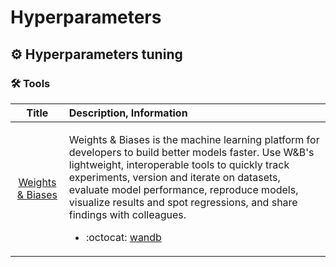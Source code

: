 # Hyperparameters

## ⚙️ Hyperparameters tuning

### 🛠️ Tools

| Title | Description, Information |
| :---:         |          :--- |
|[Weights & Biases](https://docs.wandb.ai/)|<p>Weights & Biases is the machine learning platform for developers to build better models faster. Use W&B's lightweight, interoperable tools to quickly track experiments, version and iterate on datasets, evaluate model performance, reproduce models, visualize results and spot regressions, and share findings with colleagues.</p><ul><li> :octocat: [wandb](https://github.com/wandb/wandb)</li></ul>|
